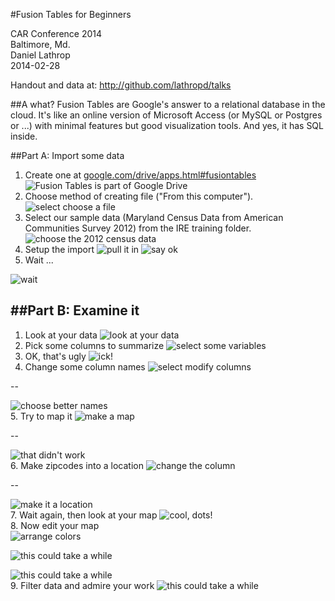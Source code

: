 #Fusion Tables for Beginners

CAR Conference 2014<br>
Baltimore, Md.<br>
Daniel Lathrop<br>
2014-02-28<br>

Handout and data at: http://github.com/lathropd/talks

##A what?
Fusion Tables are Google's answer to a relational database in the cloud. It's like an online version of Microsoft Access (or MySQL or Postgres or ...) with minimal features but good visualization tools. And yes, it has SQL inside.


##Part A: Import some data
1. Create one at [google.com/drive/apps.html#fusiontables](http://www.google.com/drive/apps.html#fusiontables)
![Fusion Tables is part of Google Drive](car2014_data/screenshot1.png)
2. Choose method of creating file ("From this computer").
![select choose a file](car2014_data/screenshot2.png)
3. Select our sample data (Maryland Census Data from American Communities Survey 2012) from the IRE training folder.
![choose the 2012 census data](car2014_data/screenshot3.png)
4. Setup the import
![pull it in](car2014_data/screenshot4.png)
![say ok](car2014_data/screenshot5.png)
5. Wait ...

![wait](car2014_data/screenshot6.png)


##Part B: Examine it
------------------
1. Look at your data
![look at your data](car2014_data/screenshot7.png)
2. Pick some columns to summarize
![select some variables](car2014_data/screenshot8.png)
3. OK, that's ugly
![ick!](car2014_data/screenshot9.png)
4. Change some column names
![select modify columns](car2014_data/screenshot10.png)

--

![choose better names](car2014_data/screenshot11.png)<br>
5. Try to map it
![make a map](car2014_data/screenshot12.png)

--

![that didn't work](car2014_data/screenshot14.png)<br>
6. Make zipcodes into a location
![change the column](car2014_data/screenshot15.png)

--

![make it a location](car2014_data/screenshot16.png)<br>
7. Wait again, then look at your map
![cool, dots!](car2014_data/screenshot18.png)<br>
8. Now edit your map<br>
![arrange colors](car2014_data/screenshot20.png)

![this could take a while](car2014_data/screenshot21.png)<br>

![this could take a while](car2014_data/screenshot22.png)<br>
9. Filter data and admire your work
![this could take a while](car2014_data/screenshot23.png)










